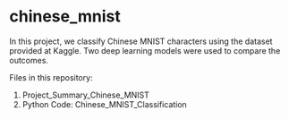 # chinese_mnist

In this project, we classify Chinese MNIST characters using the dataset provided at Kaggle.  Two deep learning models were used to compare the outcomes.


Files in this repository:
1. Project_Summary_Chinese_MNIST
2. Python Code: Chinese_MNIST_Classification
